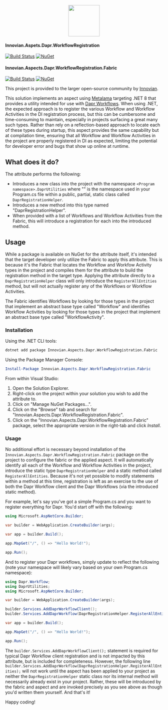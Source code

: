 <a href="https://innovian.net">
	<p align="center">
		<img src="https://innovian.net/img/bluelogo.svg" width="100px"/>
	</p>
</a>

#### Innovian.Aspets.Dapr.WorkflowRegistration
[![Build Status](https://dev.azure.com/innovian/Innovian%20Open%20Source/_apis/build/status%2Finnovianhq.Innovian.Aspects.Dapr.WorkflowRegistration?branchName=main)](https://dev.azure.com/innovian/Innovian%20Open%20Source/_build/latest?definitionId=336&branchName=main) [![NuGet](https://img.shields.io/nuget/v/Innovian.Aspects.Dapr.WorkflowRegistration.svg)](https://www.nuget.org/packages/Innovian.Aspects.Dapr.WorkflowRegistration/)

#### Innovian.Aspects.Dapr.WorkflowRegistration.Fabric
[![Build Status](https://dev.azure.com/innovian/Innovian%20Open%20Source/_apis/build/status%2FMetalama%20Aspects%2FInnovian.Aspects.Dapr.WorkflowRegistration.Fabric?branchName=main)](https://dev.azure.com/innovian/Innovian%20Open%20Source/_build/latest?definitionId=337&branchName=main)  [![NuGet](https://img.shields.io/nuget/v/Innovian.Aspects.Dapr.WorkflowRegistration.Fabric.svg)](https://www.nuget.org/packages/Innovian.Aspects.Dapr.WorkflowRegistration.Fabric/)

This project is provided to the larger open-source community by [Innovian](https://innovian.net).

This solution implements an aspect using [Metalama](https://github.com/postsharp/Metalama) targeting .NET 8 that provides a utility intended for use with [Dapr Workflows](https://docs.dapr.io/developing-applications/building-blocks/workflow/workflow-overview/).
When using .NET, the expected approach is to register the various Workflow and Workflow Activities in the DI registration process, but this can be cumbersome and time-consuming to maintain, especially
in projects surfacing a great many such types. Rather than rely on a reflection-based approach to locate each of these types during startup, this aspect provides the same capability but at compilation
time, ensuring that all Workflow and Workflow Activities in the project are properly registered in DI as expected, limiting the potential for developer error and bugs that show up online at runtime.

## What does it do?

The attribute performs the following:
- Introduces a new class into the project with the namespace `<Program namespace>.DaprUtilities` where "<Program namespace>" is the namespace used in your Program.cs file within a public, partial, static class called `DaprRegistrationHelper`.
- Introduces a new method into this type named "DaprRegistrationHelper".
- When provided with a list of Workflows and Workflow Activities from the Fabric, this will introduce a registration for each into the introduced method.


## Usage
While a package is available on NuGet for the attribute itself, it's intended that the target developer only utilize the Fabric to apply this attribute. This is because it's the Fabric that locates the 
Workflow and Workfow Activity types in the project and compiles them for the attribute to build the registration method in the target type. Applying the attribute directly to a `DaprRegistrationHelper` class
will only introduce the `RegisterAllEntities` method, but will not actually register any of the Workflows or Workflow Activities.

The Fabric identifies Workflows by looking for those types in the project that implement an abstract base type called "Workflow" and identifies Workflow Activities by looking for those types 
in the project that implement an abstract base type called "WorkflowActivity".

### Installation

Using the .NET CLI tools:
```sh
dotnet add package Innovian.Aspects.Dapr.WorkflowRegistration.Fabric
```

Using the Package Manager Console:
```powershell
Install-Package Innovian.Aspects.Dapr.WorkflowRegistration.Fabric
```

From within Visual Studio:

1. Open the Solution Explorer.
2. Right-click on the project within your solution you wish to add the attribute to.
3. Click on "Manage NuGet Packages...".
4. Click on the "Browse" tab and search for "Innovian.Aspects.Dapr.WorkflowRegistration.Fabric".
5. Click on the "Innovian.Aspects.Dapr.WorkflowRegistration.Fabric" package, select the appropriate version in the right-tab and click *Install*.

### Usage
No additional effort is necessary beyond installation of the `Innovian.Aspects.Dapr.WorkflowRegistration.Fabric` package on the project to configure the fabric or the applied aspect. It will automatically identify all each of the 
Workflow and Workflow Activities in the project, introduce the static type `DaprRegistrationHelper` and a static method called `RegisterAllEntities`. Because it's not yet possible to modify statements within a method at this time, registration is
left as an exercise to the use of both the Dapr Workflow client and the Dapr Workflows (via the introduced static method).

For example, let's say you've got a simple Program.cs and you want to register everything for Dapr. You'd start off with the following:
```cs
using Microsoft.AspNetCore.Builder;

var builder = WebApplication.CreateBuilder(args);

var app = builder.Build();

app.MapGet("/", () => "Hello World!");

app.Run();
```

And to register your Dapr workflows, simply update to reflect the following (note your namespace will likely vary based on your own Program.cs namespace):
```cs
using Dapr.Workflow;
using DaprUtilities;
using Microsoft.AspNetCore.Builder;

var builder = WebApplication.CreateBuilder(args);

builder.Services.AddDaprWorkflowClient();
builder.Services.AddDaprWorkflow(DaprRegistrationHelper.RegisterAllEntities);

var app = builder.Build();

app.MapGet("/", () => "Hello World!");

app.Run();
```

The `builder.Services.AddDaprWorkflowClient();` statement is required for typical Dapr Workflow client registration and is not impacted by this attribute, but is included for completeness.
However, the following line `builder.Services.AddDaprWorkflow(DaprRegistrationHelper.RegisterAllEntities);` will not work until the aspect has been applied to your project as neither
the `DaprRegistrationHelper` static class nor its internal method will necessarily already exist in your project. Rather, these will be introduced by the fabric and aspect and are
invoked precisely as you see above as though you'd written them yourself. And that's it!

Happy coding!